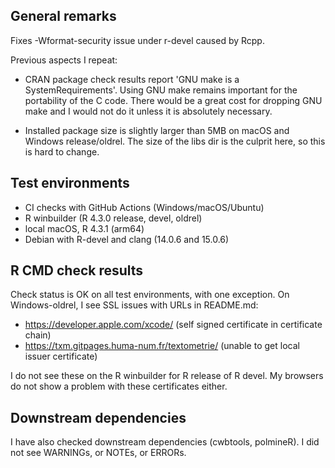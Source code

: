## General remarks

Fixes -Wformat-security issue under r-devel caused by Rcpp.

Previous aspects I repeat:

- CRAN package check results report 'GNU make is a SystemRequirements'. Using
GNU make remains important for the portability of the C code. There would be a
great cost for dropping GNU make and I would not do it unless it is absolutely
necessary.

- Installed package size is slightly larger than 5MB on macOS and Windows
release/oldrel. The size of the libs dir is the culprit here, so this is hard to
change.


## Test environments

* CI checks with GitHub Actions (Windows/macOS/Ubuntu)
* R winbuilder (R 4.3.0 release, devel, oldrel)
* local macOS, R 4.3.1 (arm64)
* Debian with R-devel and clang (14.0.6 and 15.0.6)


## R CMD check results

Check status is OK on all test environments, with one exception. On
Windows-oldrel, I see SSL issues with URLs in README.md:

- https://developer.apple.com/xcode/ (self signed certificate in certificate chain)
- https://txm.gitpages.huma-num.fr/textometrie/ (unable to get local issuer certificate)

I do not see these on the  R winbuilder for R release of R devel. My browsers do
not show a problem with these certificates either. 


## Downstream dependencies

I have also checked downstream dependencies (cwbtools, polmineR). I did not see
WARNINGs, or NOTEs, or ERRORs.
